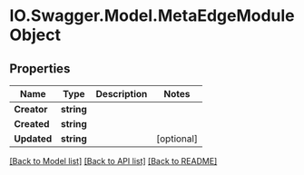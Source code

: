 # IO.Swagger.Model.MetaEdgeModuleObject
## Properties

Name | Type | Description | Notes
------------ | ------------- | ------------- | -------------
**Creator** | **string** |  | 
**Created** | **string** |  | 
**Updated** | **string** |  | [optional] 

[[Back to Model list]](../README.md#documentation-for-models) [[Back to API list]](../README.md#documentation-for-api-endpoints) [[Back to README]](../README.md)

